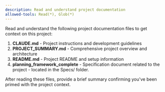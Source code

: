 ```yaml
---
description: Read and understand project documentation
allowed-tools: Read(*), Glob(*)
---
```


Read and understand the following project documentation files to get context on this project:

1. **CLAUDE.md** - Project instructions and development guidelines
2. **PROJECT_SUMMARY.md** - Comprehensive project overview and architecture
3. **README.md** - Project README and setup information
4. **planning_framework_complete** - Specification document related to the project - located in the Specs/ folder.

After reading these files, provide a brief summary confirming you've been primed with the project context.
